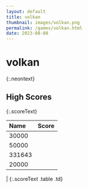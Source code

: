 ```yaml
---
layout: default
title: volkan
thumbnail: images/volkan.png
permalink: /games/volkan.html
date: 2023-08-08
---
```


# volkan 
{:.neontext}

## High Scores 
{:.scoreText}

| Name | Score | 
| :---- | ----: | 
| 30000 | 
| 50000 | 
| 331643 | 
| 20000 | 
| 
{:.scoreText .table .td}